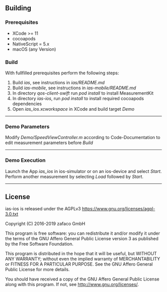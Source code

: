 ## Building ##

### Prerequisites ###
* XCode >= 11
* cocoapods
* NativeScript = 5.x
* macOS (any Version)

### Build ###
With fullfilled prerequisites perform the following steps:
1. Build *ias*, see instructions in *ias/README.md*
2. Build *ias-mobile*, see instructions in *ias-mobile/README.md*
3. In directory *qos-client-swift* run *pod install* to install MeasurementKit 
4. In directory *ias-ios*, run *pod install* to install required cocoapods dependencies
5. Open *ias_ios.xcworkspace* in XCode and build target *Demo*

---------------

### Demo Parameters ###

Modify *Demo/SpeedViewController.m* according to Code-Documentation to edit measurement parameters before *Build*

---------------

### Demo Execution ###
Launch the App *ias_ios* in ios-simulator or on an ios-device and select *Start*. Perform another measurement by selecting *Load* followed by *Start*.

---------------

## License ##

ias-ios is released under the AGPLv3 <https://www.gnu.org/licenses/agpl-3.0.txt>

Copyright (C) 2016-2019 zafaco GmbH

This program is free software: you can redistribute it and/or modify
it under the terms of the GNU Affero General Public License version 3 
as published by the Free Software Foundation.

This program is distributed in the hope that it will be useful,
but WITHOUT ANY WARRANTY; without even the implied warranty of
MERCHANTABILITY or FITNESS FOR A PARTICULAR PURPOSE.  See the
GNU Affero General Public License for more details.

You should have received a copy of the GNU Affero General Public License
along with this program.  If not, see <http://www.gnu.org/licenses/>.